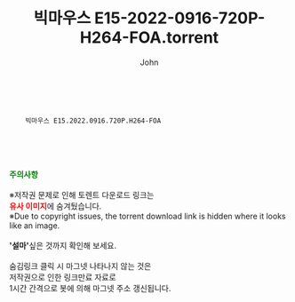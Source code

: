 ﻿---
layout: post
title:  "    빅마우스 E15-2022-0916-720P-H264-FOA.torrent"
author: John
categories: [ 드라마 ]
tags: [  ]
image:  
description: "    빅마우스 E15-2022-0916-720P-H264-FOA torrent 정보 공유"
toc: true
toc_sticky: true
---

<br>

        빅마우스 E15.2022.0916.720P.H264-FOA  
    
<br><br><br>
<p data-ke-size="size16"><b><span style="color: green;">주의사항</span></b><br /><br />※저작권 문제로 인해 토렌트 다운로드 링크는<br /><b><span style="color: red;">유사 이미지</span></b>에 숨겨뒀습니다.<br />※Due to copyright issues, the torrent download link is hidden where it looks like an image.<br /><br /><b>'설마'</b>싶은 것까지 확인해 보세요.<br /><br />숨김링크 클릭 시 마그넷 나타나지 않는 것은<br />저작권으로 인한 링크만료 자료로<br />1시간 간격으로 봇에 의해 마그넷 주소 갱신됩니다.</p>
